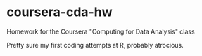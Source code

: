coursera-cda-hw
==============

Homework for the Coursera "Computing for Data Analysis" class

Pretty sure my first coding attempts at R, probably atrocious.
